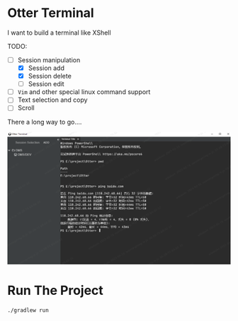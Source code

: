# Otter Terminal

I want to build a terminal like XShell

TODO:

- [ ]  Session manipulation
    - [x] Session add
    - [x] Session delete
    - [ ] Session edit
- [ ] `Vim` and other special linux command support
- [ ] Text selection and copy
- [ ] Scroll

There a long way to go....

![img](img.png)

# Run The Project

```
./gradlew run
```